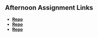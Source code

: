 ## Afternoon Assignment Links

* **[Repo](https://github.com/TylerChristiansen22/choreManagement)**
* **[Repo](https://github.com/TylerChristiansen22/lateSummer23-sharpList)**
* **[Repo](https://github.com/TylerChristiansen22/choreManagement)**
